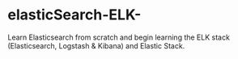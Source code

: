 # elasticSearch-ELK-
Learn Elasticsearch from scratch and begin learning the ELK stack (Elasticsearch, Logstash &amp; Kibana) and Elastic Stack.
